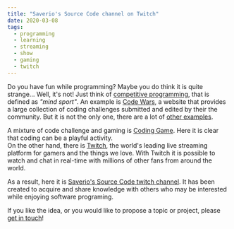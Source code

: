 ```yaml
---
title: "Saverio's Source Code channel on Twitch"
date: 2020-03-08
tags:
  - programming
  - learning
  - streaming
  - show
  - gaming
  - twitch
---
```

Do you have fun while programming? Maybe you do think it is quite strange... Well, it's not! Just think of [competitive programming](https://en.wikipedia.org/wiki/Competitive_programming), that is defined as _"mind sport"_. An example is [Code Wars](https://www.codewars.com/), a website that provides a large collection of coding challenges submitted and edited by their the community. But it is not the only one, there are a lot of [other examples](https://www.freecodecamp.org/news/the-10-most-popular-coding-challenge-websites-of-2016-fb8a5672d22f/).

<!-- truncate -->

A mixture of code challenge and gaming is [Coding Game](https://www.codingame.com/). Here it is clear that coding can be a playful activity.  
On the other hand, there is [Twitch](https://www.twitch.tv/), the world's leading live streaming platform for gamers and the things we love. With Twitch it is possible to watch and chat in real-time with millions of other fans from around the world.

As a result, here it is [Saverio's Source Code twitch channel](https://www.twitch.tv/fsferrara). It has been created to acquire and share knowledge with others who may be interested while enjoying software programing.

If you like the idea, or you would like to propose a topic or project, please [get in touch](/about/)!
